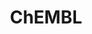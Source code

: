 ---
layout: default
bigquery: https://console.cloud.google.com/bigquery?p=patents-public-data&d=ebi_chembl&page=dataset
citation: '"The ChEMBL database in 2017." Anna Gaulton, Anne Hersey, Michał Nowotka,
  A Patrícia Bento, Jon Chambers, David Mendez, Prudence Mutowo, Francis Atkinson,
  Louisa J Bellis, Elena Cibrián-Uhalte, Mark Davies, Nathan Dedman, Anneli Karlsson,
  María Paula Magariños, John P Overington, George Papadatos, Ines Smit, Andrew R
  Leach Nucleic acids Research (2017) 45 (Database Issue), D945-D954'
contributors: European Bioinformatics Institute
cost: None
description: ChEMBL Data is a manually curated database of small molecules used in
  drug discovery, including information about existing patented drugs.
documentation: 'schema: https://www.ebi.ac.uk/chembl/db_schema


  '
last_edit: 04/05/2022, 23:26:57
location: https://console.cloud.google.com/marketplace/product/google_patents_public_datasets/chembl
maintained_by: EMBL-EBI, an outstation of European Molecular Biology Laboratory
related_publications: '

  ChEMBL: towards direct deposition of bioassay data.


  Mendez D, Gaulton A, Bento AP, Chambers J, De Veij M, Félix E, Magariños MP, Mosquera
  JF, Mutowo P, Nowotka M, Gordillo-Marañón M, Hunter F, Junco L, Mugumbate G, Rodriguez-Lopez
  M, Atkinson F, Bosc N, Radoux CJ, Segura-Cabrera A, Hersey A, Leach AR.


  — Nucleic Acids Res. 2019; 47(D1):D930-D940. doi: 10.1093/nar/gky1075

  '
schema_fields:
- parameter_type
- type
- predbind_id
- cellosaurus_id
- assay_tissue
- definition
- oral
- bao_endpoint
- inorganic_flag
- data_validity_comment
- toid
- tissue_id
- ro3_pass
- ddd_comment
- cell_source_organism
- trade_name
- bto_id
- normal_range_min
- cidx
- downgraded
- le
- class_level
- accession
- availability_type
- relationship_type
- result_flag
- potential_duplicate
- value
- qudt_units
- warning_id
- molfile
- indref_id
- aidx
- units
- mc_target_name
- patent_use_code
- frac_code
- biocomp_id
- molregno
- acd_logp
- first_page
- mol_frac_id
- innovator_company
- sei
- molecular_mechanism
- path
- doc_type
- l1
- assay_strain
- syn_type
- assay_desc
- chebi_par_id
- hba_lipinski
- target_type
- comp_class_id
- usan_stem_definition
- site_name
- formulation_id
- smarts
- level5
- frac_class_id
- drug_product_flag
- cpd_str_alert_id
- l7
- withdrawn_reason
- source
- alert_id
- assay_source
- enzyme_name
- chirality
- homologue
- issue
- updated_on
- protein_class_desc
- molsyn_id
- met_id
- level1_description
- heavy_atoms
- met_comment
- record_id
- published_relation
- entity_type
- standard_inchi
- ad_type
- hrac_class_id
- tax_id
- component_type
- assay_tax_id
- therapeutic_flag
- clo_id
- alert_name
- l2
- mecref_id
- oc_id
- mesh_id
- l8
- acd_most_apka
- dosed_ingredient
- mc_tax_id
- level2_description
- component_synonym
- ddd_units
- level4_description
- activity_comment
- prodrug
- tbl
- alogp
- full_molformula
- parent_type
- authors
- stem_class
- major_class
- approval_date
- compsyn_id
- efo_term
- max_phase_for_ind
- level3_description
- patent_expire_date
- publication_number
- related_tid
- domain_type
- cell_name
- standard_inchi_key
- target_mapping
- polymer_flag
- nda_type
- activity_count
- aspect
- doc_id
- drug_record_id
- mw_freebase
- warning_description
- priority
- assay_id
- orig_description
- set_name
- cl_lincs_id
- full_mwt
- confidence_score
- standard_upper_value
- variant_id
- curated_by
- target_desc
- submission_date
- strength
- as_id
- topical
- assay_subcellular_fraction
- cx_logd
- level3
- withdrawn_class
- cell_ontology_id
- cell_description
- domain_description
- action_type
- standard_flag
- component_id
- src_description
- cx_most_bpka
- targrel_id
- published_type
- isoform
- qed_weighted
- normal_range_max
- targcomp_id
- lle
- comments
- l6
- first_approval
- entity_id
- bao_format
- standard_units
- pref_name
- class_type
- usan_stem_id
- num_lipinski_ro5_violations
- creation_date
- end_position
- warnref_id
- stem
- src_short_name
- domain_name
- parent_molregno
- mw_monoisotopic
- chembl_id
- stat
- warning_type
- compound_key
- l5
- research_stem
- pathway_id
- sequence_md5sum
- src_compound_id
- num_ro5_violations
- ridx
- who_extra
- curation_comment
- standard_type
- last_page
- ddd_admr
- selectivity_comment
- tid_fixed
- activity_id
- ddd_value
- direct_interaction
- efo_id
- name
- tid
- doi
- parenteral
- domain_id
- hbd_lipinski
- mol_atc_id
- warning_year
- hrac_code
- psa
- mol_irac_id
- subgroup
- acd_most_bpka
- uo_units
- pathway_key
- molecular_species
- assay_organism
- relationship
- bei
- black_box_warning
- enzyme_tid
- ass_cls_map_id
- assay_test_type
- route
- assay_param_id
- usan_substem
- annotation
- bao_id
- l4
- alert_set_id
- src_id
- dosage_form
- atc_code
- ref_url
- who_name
- site_id
- ddd_id
- l3
- hba
- prod_pat_id
- volume
- canonical_smiles
- relation
- substrate_record_id
- mesh_heading
- protein_class_id
- irac_class_id
- actsm_id
- cx_most_apka
- protclasssyn_id
- job_id
- patent_no
- prediction_method
- title
- metabolite_record_id
- co_stem_id
- db_version
- species_group_flag
- updated_by
- parent_go_id
- hbd
- compd_id
- text_value
- go_id
- warning_class
- synonyms
- pchembl_value
- relationship_desc
- helm_notation
- withdrawn_flag
- active_molregno
- mec_id
- applicant_full_name
- standard_relation
- rgid
- parameter_value
- level1
- drugind_id
- level2
- assay_type
- protein_class_synonym
- warning_country
- product_id
- country
- organism
- usan_year
- mechanism_of_action
- mc_target_type
- num_alerts
- company
- cx_logp
- confidence
- source_domain_id
- last_active
- std_act_id
- cell_id
- withdrawn_year
- mc_target_accession
- status
- idx
- drug_substance_flag
- label
- mechanism_comment
- res_stem_id
- indication_class
- natural_product
- year
- max_phase
- abstract
- mutation
- mc_organism
- published_value
- rtb
- level4
- active_ingredient
- start_position
- compound_name
- ap_id
- met_conversion
- cell_source_tax_id
- description
- journal
- pubmed_id
- usan_stem
- upper_value
- cell_source_tissue
- molecule_type
- ref_type
- caloha_id
- smid
- acd_logd
- comp_go_id
- site_residues
- ingredient
- parent_id
- standard_value
- assay_cell_type
- standard_text_value
- published_units
- previous_company
- version
- irac_code
- short_name
- withdrawn_country
- disease_efficacy
- aromatic_rings
- structure_type
- log_id
- ref_id
- first_in_class
- metref_id
- assay_class_id
- mol_hrac_id
- delist_flag
- src_assay_id
- patent_id
- sitecomp_id
- sequence
- binding_site_comment
- db_source
- uberon_id
- assay_category
shortname: chembl
tags:
- biotechnology
- health
- chemical
- bioinformatics
- medical
terms_of_use: CC BY-SA 3.0
title: ChEMBL
uuid: e232a192-965c-4ec9-904c-155b6dfe56c5
---